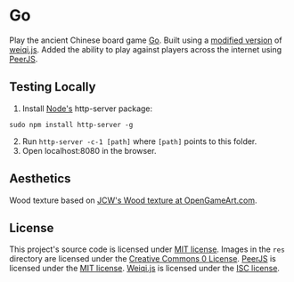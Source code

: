# Go

Play the ancient Chinese board game [Go](https://en.wikipedia.org/wiki/Go_(game)). Built using a [modified version](https://github.com/MeldrumJon/weiqi.js) of [weiqi.js](https://github.com/cjlarose/weiqi.js).  Added the ability to play against players across the internet using [PeerJS](https://github.com/peers/peerjs).

## Testing Locally

1. Install [Node's](https://nodejs.org/en/) http-server package:
```
sudo npm install http-server -g
```
2. Run `http-server -c-1 [path]` where `[path]` points to this folder.
3. Open localhost:8080 in the browser.

## Aesthetics

Wood texture based on [JCW's Wood texture at OpenGameArt.com](https://opengameart.org/content/wood-texture-tiles).

## License

This project's source code is licensed under [MIT license](./LICENSE). Images in the `res` directory are licensed under the [Creative Commons 0 License](https://creativecommons.org/publicdomain/zero/1.0/). [PeerJS](https://github.com/peers/peerjs) is licensed under the [MIT license](https://tldrlegal.com/license/mit-license). [Weiqi.js](https://github.com/cjlarose/weiqi.js) is licensed under the [ISC license](https://github.com/cjlarose/weiqi.js/blob/master/LICENSE-ISC.txt).
